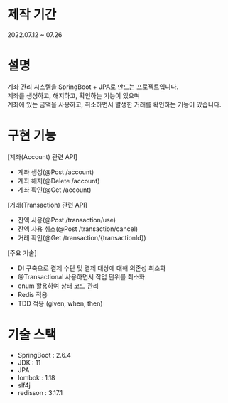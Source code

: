# 제작 기간
2022.07.12 ~ 07.26

# 설명
계좌 관리 시스템을 SpringBoot + JPA로 만드는 프로젝트입니다.<br>
계좌를 생성하고, 해지하고, 확인하는 기능이 있으며<br>
계좌에 있는 금액을 사용하고, 취소하면서 발생한 거래를 확인하는 기능이 있습니다. 


# 구현 기능
[계좌(Account) 관련 API]
- 계좌 생성(@Post /account)
- 계좌 해지(@Delete /account)
- 계좌 확인(@Get /account)

[거래(Transaction) 관련 API]
- 잔액 사용(@Post /transaction/use)
- 잔액 사용 취소(@Post /transaction/cancel)
- 거래 확인(@Get /transaction/{transactionId})

[주요 기술]
- DI 구축으로 결제 수단 및 결제 대상에 대해 의존성 최소화
- @Transactional 사용하면서 작업 단위를 최소화
- enum 활용하여 상태 코드 관리
- Redis 적용
- TDD 적용 (given, when, then)

# 기술 스택
- SpringBoot : 2.6.4
- JDK : 11
- JPA
- lombok : 1.18
- slf4j
- redisson : 3.17.1
